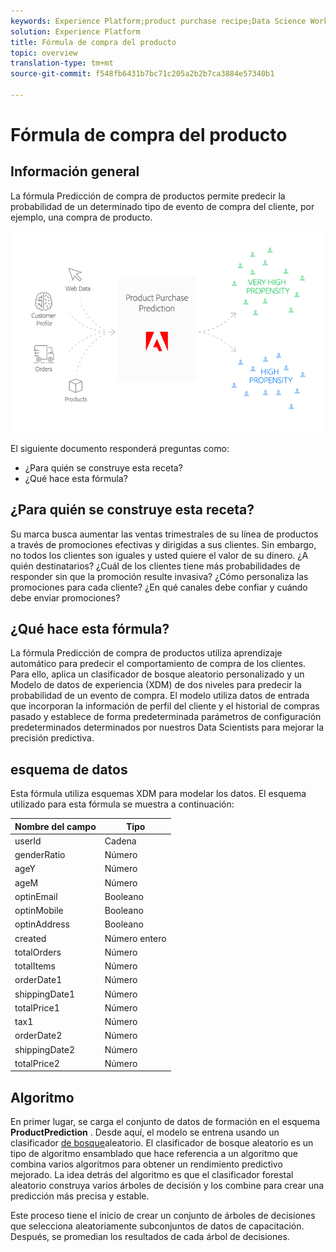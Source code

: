 ```yaml
---
keywords: Experience Platform;product purchase recipe;Data Science Workspace;popular topics
solution: Experience Platform
title: Fórmula de compra del producto
topic: overview
translation-type: tm+mt
source-git-commit: f548fb6431b7bc71c205a2b2b7ca3884e57340b1

---
```



# Fórmula de compra del producto

## Información general

La fórmula Predicción de compra de productos permite predecir la probabilidad de un determinado tipo de evento de compra del cliente, por ejemplo, una compra de producto.

![](../images/pre-built-recipes/ppp_bigpicture.png)

El siguiente documento responderá preguntas como:
* ¿Para quién se construye esta receta?
* ¿Qué hace esta fórmula?

## ¿Para quién se construye esta receta?

Su marca busca aumentar las ventas trimestrales de su línea de productos a través de promociones efectivas y dirigidas a sus clientes. Sin embargo, no todos los clientes son iguales y usted quiere el valor de su dinero. ¿A quién destinatarios? ¿Cuál de los clientes tiene más probabilidades de responder sin que la promoción resulte invasiva? ¿Cómo personaliza las promociones para cada cliente? ¿En qué canales debe confiar y cuándo debe enviar promociones?

## ¿Qué hace esta fórmula?

La fórmula Predicción de compra de productos utiliza aprendizaje automático para predecir el comportamiento de compra de los clientes. Para ello, aplica un clasificador de bosque aleatorio personalizado y un Modelo de datos de experiencia (XDM) de dos niveles para predecir la probabilidad de un evento de compra. El modelo utiliza datos de entrada que incorporan la información de perfil del cliente y el historial de compras pasado y establece de forma predeterminada parámetros de configuración predeterminados determinados por nuestros Data Scientists para mejorar la precisión predictiva.

## esquema de datos

Esta fórmula utiliza esquemas [](../../xdm/home.md) XDM para modelar los datos. El esquema utilizado para esta fórmula se muestra a continuación:

| Nombre del campo | Tipo |
--- | ---
| userId | Cadena |
| genderRatio | Número |
| ageY | Número |
| ageM | Número |
| optinEmail | Booleano |
| optinMobile | Booleano |
| optinAddress | Booleano |
| created | Número entero |
| totalOrders | Número |
| totalItems | Número |
| orderDate1 | Número |
| shippingDate1 | Número |
| totalPrice1 | Número |
| tax1 | Número |
| orderDate2 | Número |
| shippingDate2 | Número |
| totalPrice2 | Número |


## Algoritmo

En primer lugar, se carga el conjunto de datos de formación en el esquema **ProductPrediction** . Desde aquí, el modelo se entrena usando un clasificador [de bosque](https://scikit-learn.org/stable/modules/generated/sklearn.ensemble.RandomForestClassifier.html)aleatorio. El clasificador de bosque aleatorio es un tipo de algoritmo ensamblado que hace referencia a un algoritmo que combina varios algoritmos para obtener un rendimiento predictivo mejorado. La idea detrás del algoritmo es que el clasificador forestal aleatorio construya varios árboles de decisión y los combine para crear una predicción más precisa y estable.

Este proceso tiene el inicio de crear un conjunto de árboles de decisiones que selecciona aleatoriamente subconjuntos de datos de capacitación. Después, se promedian los resultados de cada árbol de decisiones.